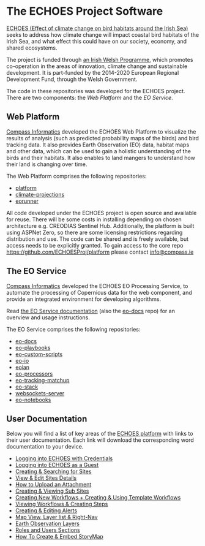 # The ECHOES Project Software

[ECHOES (Effect of climate change on bird habitats around the Irish Sea)](https://echoesproj.eu/)
seeks to address how climate change will impact coastal bird habitats of the Irish Sea,
and what effect this could have on our society, economy, and shared ecosystems.

The project is funded through [an Irish Welsh Programme](https://irelandwales.eu),
which promotes co-operation in the areas of innovation, climate change and sustainable development.
It is part-funded by the 2014-2020 European Regional Development Fund,
through the Welsh Government.

The code in these repositories was developed for the ECHOES project. There are two components: the *Web Platform* and the *EO Service*.

## Web Platform

[Compass Informatics](https://compass.ie) developed the ECHOES Web Platform to visualize the results of analysis
(such as predicted probability maps of the birds) and bird tracking data.
It also provides Earth Observation (EO) data, habitat maps and other data,
which can be used to gain a holistic understanding of the birds and their habitats.
It also enables to land mangers to understand how their land is changing over time.

The Web Platform comprises the following repositories:

* [platform](https://github.com/ECHOESProj/platform)
* [climate-projections](https://github.com/ECHOESProj/climate-projections)
* [eorunner](https://github.com/ECHOESProj/eorunner)

All code developed under the ECHOES project is open source and available for reuse.  There will be some costs in installing depending on chosen architecture e.g. CREODIAS Sentinel Hub.  Additionally, the platform is built using ASPNet Zero, so there are some licensing restrictions regarding distribution and use.  The code can be shared and is freely available, but access needs to be explicitly granted.  To gain access to the core repo https://github.com/ECHOESProj/platform please contact info@compass.ie 

## The EO Service

[Compass Informatics](https://compass.ie) developed the ECHOES EO Processing Service,
to automate the processing of Copernicus data for the web component,
and provide an integrated environment for developing algorithms.

Read [the EO Service documentation](https://docs.compass.ie/EarthObservationDocs/)
(also the [eo-docs](https://github.com/ECHOESProj/eo-docs) repo) for an overview and usage instructions.

The EO Service comprises the following repositories:

* [eo-docs](https://github.com/ECHOESProj/eo-docs)
* [eo-playbooks](https://github.com/ECHOESProj/eo-playbooks)
* [eo-custom-scripts](https://github.com/ECHOESProj/eo-custom-scripts)
* [eo-io](https://github.com/ECHOESProj/eo-io)
* [eoian](https://github.com/ECHOESProj/eoian)
* [eo-processors](https://github.com/ECHOESProj/eo-processors)
* [eo-tracking-matchup](https://github.com/ECHOESProj/eo-tracking-matchup)
* [eo-stack](https://github.com/ECHOESProj/eo-stack)
* [websockets-server](https://github.com/ECHOESProj/websockets-server)
* [eo-notebooks](https://github.com/ECHOESProj/eo-notebooks)

## User Documentation

Below you will find a list of key areas of the [ECHOES platform](https://echoes-platform.eu/) with links to their user documentation. Each link will download the corresponding word documentation to your device. 

* [Logging into ECHOES with Credentials](https://github.com/ECHOESProj/User-Documentation/blob/main/User%20Documentation/Logging%20into%20ECHOES%20with%20Credentials.docx?raw=true)
* [Logging into ECHOES as a Guest](https://github.com/ECHOESProj/User-Documentation/blob/main/User%20Documentation/Logging%20into%20ECHOES%20as%20a%20Guest.docx?raw=true)
* [Creating & Searching for Sites](https://github.com/ECHOESProj/User-Documentation/blob/main/User%20Documentation/Creating%20%26%20Searching%20for%20Sites%20.docx?raw=true)
* [View & Edit Sites Details](https://github.com/ECHOESProj/User-Documentation/blob/main/User%20Documentation/View%20%26%20Edit%20Sites%20Details.docx?raw=true)
* [How to Upload an Attachment](https://github.com/ECHOESProj/User-Documentation/blob/main/User%20Documentation/How%20to%20Upload%20an%20Attachment%20.docx?raw=true)
* [Creating & Viewing Sub Sites](https://github.com/ECHOESProj/User-Documentation/blob/main/User%20Documentation/Creating%20%26%20Viewing%20Sub%20Sites.docx?raw=true)
* [Creating New Workflows + Creating & Using Template Workflows](https://github.com/ECHOESProj/User-Documentation/blob/main/User%20Documentation/Creating%20New%20Workflows%20%2B%20Creating%20%26%20Using%20Template%20Workflows%20.docx?raw=true)
* [Viewing Workflows & Creating Steps](https://github.com/ECHOESProj/User-Documentation/blob/main/User%20Documentation/Viewing%20Workflows%20%26%20Creating%20Steps.docx?raw=true)
* [Creating & Editing Alerts](https://github.com/ECHOESProj/User-Documentation/blob/main/User%20Documentation/Creating%20%26%20Editing%20Alerts%20.docx?raw=true)
* [Map View, Layer list & Right-Nav](https://github.com/ECHOESProj/User-Documentation/blob/main/User%20Documentation/Map%20View%2C%20Layer%20list%20%26%20Right-Nav.docx?raw=true)
* [Earth Observation Layers](https://github.com/ECHOESProj/User-Documentation/blob/main/User%20Documentation/Earth%20Observation%20Layers.docx?raw=true)
* [Roles and Users Sections](https://github.com/ECHOESProj/User-Documentation/blob/main/User%20Documentation/Roles%20and%20Users%20Sections.docx?raw=true)
* [How To Create & Embed StoryMap](https://github.com/ECHOESProj/User-Documentation/blob/main/User%20Documentation/How%20To%20Create%20%26%20Embed%20StoryMap.docx?raw=true)
